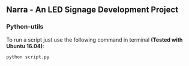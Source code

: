 ## Narra - An LED Signage Development Project

### Python-utils

To run a script just use the following command in terminal **(Tested with Ubuntu 16.04)**:

`python script.py`
